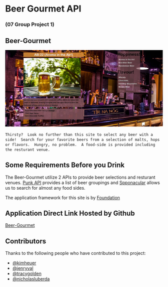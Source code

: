 # Beer Gourmet API
### (07 Group Project 1)

## Beer-Gourmet

![](.\images\eximage.jpg)
```
Thirsty?  Look no further than this site to select any beer with a side!  Search for your favorite beers from a selection of malts, hops or flavors.  Hungry, no problem.  A food-side is provided including the resturant venue.  
```

## Some Requirements Before you Drink

The Beer-Gourmet utilize 2 APIs to provide beer selections and resturant venues.  [Punk API](https://api.punkapi.com/) provides a list of beer groupings and [Spponacular](https://api.spoonacular.com/) allows us to search for almost any food sides.

The application framework for this site is by [Foundation](https://get.foundation/index.html)


## Application Direct Link Hosted by Github

[Beer-Gourmet](https://jenryval.github.io/Beer-Gourmet/)


## Contributors

Thanks to the following people who have contributed to this project:

* [@kimheuer](https://github.com/bootcampdev)
* [@jenryval](https://github.com/jenryval)
* [@tracygolden](https://github.com/tracy80s2003)
* [@nicholasluberda](https://github.com/)